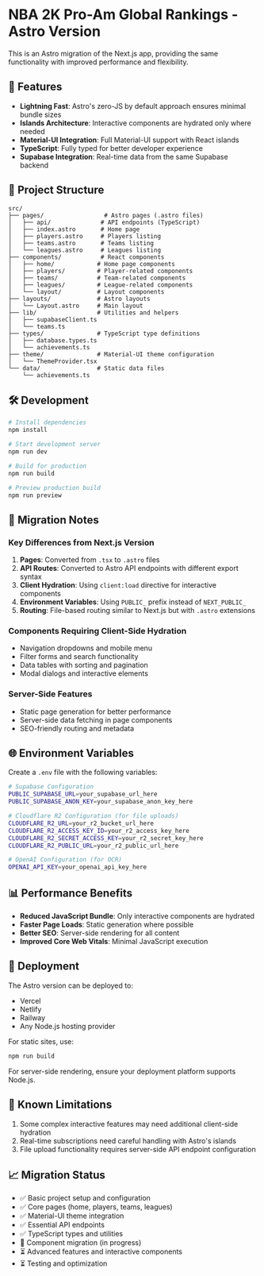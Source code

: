 # NBA 2K Pro-Am Global Rankings - Astro Version

This is an Astro migration of the Next.js app, providing the same functionality with improved performance and flexibility.

## 🚀 Features

- **Lightning Fast**: Astro's zero-JS by default approach ensures minimal bundle sizes
- **Islands Architecture**: Interactive components are hydrated only where needed
- **Material-UI Integration**: Full Material-UI support with React islands
- **TypeScript**: Fully typed for better developer experience
- **Supabase Integration**: Real-time data from the same Supabase backend

## 📁 Project Structure

```
src/
├── pages/                 # Astro pages (.astro files)
│   ├── api/              # API endpoints (TypeScript)
│   ├── index.astro       # Home page
│   ├── players.astro     # Players listing
│   ├── teams.astro       # Teams listing
│   └── leagues.astro     # Leagues listing
├── components/           # React components
│   ├── home/            # Home page components
│   ├── players/         # Player-related components
│   ├── teams/           # Team-related components
│   ├── leagues/         # League-related components
│   └── layout/          # Layout components
├── layouts/             # Astro layouts
│   └── Layout.astro     # Main layout
├── lib/                 # Utilities and helpers
│   ├── supabaseClient.ts
│   └── teams.ts
├── types/               # TypeScript type definitions
│   ├── database.types.ts
│   └── achievements.ts
├── theme/               # Material-UI theme configuration
│   └── ThemeProvider.tsx
└── data/                # Static data files
    └── achievements.ts
```

## 🛠️ Development

```bash
# Install dependencies
npm install

# Start development server
npm run dev

# Build for production
npm run build

# Preview production build
npm run preview
```

## 🔄 Migration Notes

### Key Differences from Next.js Version

1. **Pages**: Converted from `.tsx` to `.astro` files
2. **API Routes**: Converted to Astro API endpoints with different export syntax
3. **Client Hydration**: Using `client:load` directive for interactive components
4. **Environment Variables**: Using `PUBLIC_` prefix instead of `NEXT_PUBLIC_`
5. **Routing**: File-based routing similar to Next.js but with `.astro` extensions

### Components Requiring Client-Side Hydration

- Navigation dropdowns and mobile menu
- Filter forms and search functionality
- Data tables with sorting and pagination
- Modal dialogs and interactive elements

### Server-Side Features

- Static page generation for better performance
- Server-side data fetching in page components
- SEO-friendly routing and metadata

## 🌐 Environment Variables

Create a `.env` file with the following variables:

```bash
# Supabase Configuration
PUBLIC_SUPABASE_URL=your_supabase_url_here
PUBLIC_SUPABASE_ANON_KEY=your_supabase_anon_key_here

# Cloudflare R2 Configuration (for file uploads)
CLOUDFLARE_R2_URL=your_r2_bucket_url_here
CLOUDFLARE_R2_ACCESS_KEY_ID=your_r2_access_key_here
CLOUDFLARE_R2_SECRET_ACCESS_KEY=your_r2_secret_key_here
CLOUDFLARE_R2_PUBLIC_URL=your_r2_public_url_here

# OpenAI Configuration (for OCR)
OPENAI_API_KEY=your_openai_api_key_here
```

## 📊 Performance Benefits

- **Reduced JavaScript Bundle**: Only interactive components are hydrated
- **Faster Page Loads**: Static generation where possible
- **Better SEO**: Server-side rendering for all content
- **Improved Core Web Vitals**: Minimal JavaScript execution

## 🔗 Deployment

The Astro version can be deployed to:
- Vercel
- Netlify 
- Railway
- Any Node.js hosting provider

For static sites, use:
```bash
npm run build
```

For server-side rendering, ensure your deployment platform supports Node.js.

## 🚨 Known Limitations

1. Some complex interactive features may need additional client-side hydration
2. Real-time subscriptions need careful handling with Astro's islands
3. File upload functionality requires server-side API endpoint configuration

## 📈 Migration Status

- ✅ Basic project setup and configuration
- ✅ Core pages (home, players, teams, leagues)
- ✅ Material-UI theme integration
- ✅ Essential API endpoints
- ✅ TypeScript types and utilities
- 🔄 Component migration (in progress)
- ⏳ Advanced features and interactive components
- ⏳ Testing and optimization